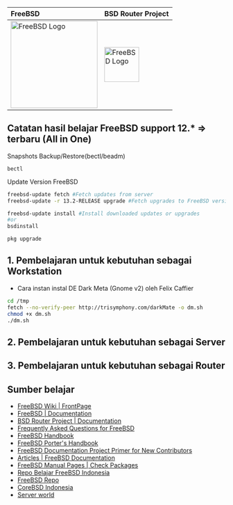 | FreeBSD     | BSD Router Project |
| :------------- | :------------- |
| <img src="./assets/images/logo.png" alt="FreeBSD Logo" style="width:200px;"/> | <img src="./assets/images/bsdrp.logo.128.png" alt="FreeBSD Logo" style="width:80px;"/> |


## Catatan hasil belajar FreeBSD support 12.* => terbaru (All in One)

Snapshots Backup/Restore(bectl/beadm)
```
bectl
```
Update Version FreeBSD
```sh tem
freebsd-update fetch #Fetch updates from server
freebsd-update -r 13.2-RELEASE upgrade #Fetch upgrades to FreeBSD version specified via -r option

freebsd-update install #Install downloaded updates or upgrades
#or
bsdinstall

pkg upgrade
```
## 1. Pembelajaran untuk kebutuhan sebagai Workstation
- Cara instan instal DE Dark Meta (Gnome v2) oleh Felix Caffier
```sh
cd /tmp
fetch --no-verify-peer http://trisymphony.com/darkMate -o dm.sh
chmod +x dm.sh
./dm.sh
```
##  2. Pembelajaran untuk kebutuhan sebagai Server
##  3. Pembelajaran untuk kebutuhan sebagai Router

## Sumber belajar
- [FreeBSD Wiki | FrontPage ](https://wiki.freebsd.org/)
- [FreeBSD | Documentation ](https://docs.freebsd.org/en/books/)
- [BSD Router Project | Documentation](https://bsdrp.net/documentation/end-users_docs)
- [Frequently Asked Questions for FreeBSD ](https://docs.freebsd.org/en/books/faq/)
- [FreeBSD Handbook ](https://docs.freebsd.org/en/books/handbook/)
- [FreeBSD Porter's Handbook ](https://docs.freebsd.org/en/books/porters-handbook/)
- [FreeBSD Documentation Project Primer for New Contributors ](https://docs.freebsd.org/en/books/fdp-primer/)
- [Articles | FreeBSD Documentation ](https://docs.freebsd.org/en/articles/)
- [FreeBSD Manual Pages | Check Packages ](https://www.freebsd.org/cgi/man.cgi)
- [Repo Belajar FreeBSD  Indonesia ](http://repo.belajarfreebsd.or.id/)
- [FreeBSD Repo ](http://ftp2.freebsd.org/)
- [CoreBSD Indonesia](http://www.corebsd.or.id/)
- [Server world](https://www.server-world.info/en/note?os=FreeBSD_14&p=download)

